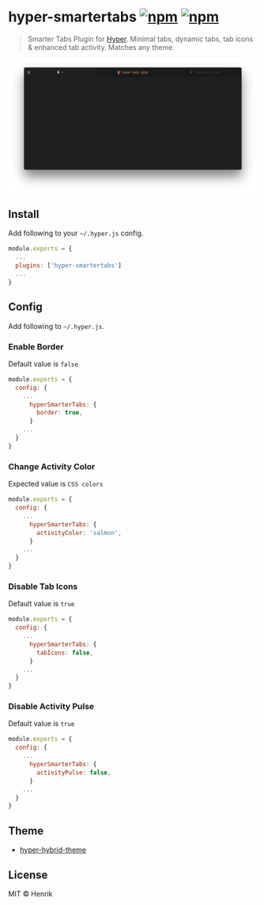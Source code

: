 # hyper-smartertabs [![npm](https://img.shields.io/npm/v/hyper-smartertabs.svg?maxAge=86400?style=flat-square)](https://www.npmjs.com/package/hyper-smartertabs) [![npm](https://img.shields.io/npm/dt/hyper-smartertabs.svg?maxAge=86400?style=flat-square)](https://www.npmjs.com/package/hyper-smartertabs)

> Smarter Tabs Plugin for [Hyper](https://hyper.is). Minimal tabs, dynamic tabs, tab icons & enhanced tab activity. Matches any theme.

![](screen.png)


## Install

Add following to your `~/.hyper.js` config.

```javascript
module.exports = {
  ...
  plugins: ['hyper-smartertabs']
  ...
}
```


## Config

Add following to `~/.hyper.js`.

### Enable Border
Default value is `false`

```javascript
module.exports = {
  config: {
    ...
      hyperSmarterTabs: {
        border: true,
      }
    ...
  }
}
```

### Change Activity Color
Expected value is `CSS colors`

```javascript
module.exports = {
  config: {
    ...
      hyperSmarterTabs: {
        activityColor: 'salmon',
      }
    ...
  }
}
```

### Disable Tab Icons
Default value is `true`

```javascript
module.exports = {
  config: {
    ...
      hyperSmarterTabs: {
        tabIcons: false,
      }
    ...
  }
}
```

### Disable Activity Pulse
Default value is `true`

```javascript
module.exports = {
  config: {
    ...
      hyperSmarterTabs: {
        activityPulse: false,
      }
    ...
  }
}
```


## Theme

* [hyper-hybrid-theme](https://github.com/alexfedoseev/hyper-hybrid-theme)


## License

MIT © Henrik
